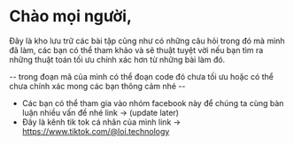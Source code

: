 #  Chào mọi người, 

Đây là kho lưu trữ các bài tập cũng như có những câu hỏi trong đó mà mình đã làm, các bạn có thể tham khảo và sẽ thuật tuyệt vời nếu bạn tìm ra những thuật toán tối ưu chính xác hơn từ những bài làm đó.

-- trong đoạn mã của mình có thể đoạn code đó chưa tối ưu hoặc có thể chưa chính xác mong các bạn thông cảm nhé --

* Các bạn có thể tham gia vào nhóm facebook này để chúng ta cùng bàn luận nhiều vấn đề nhé link -> (update later)
* Đây là kênh tik tok cá nhân của mình link ->  https://www.tiktok.com/@loi.technology 

